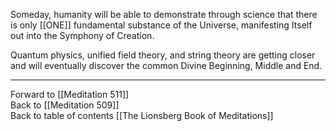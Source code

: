 Someday, humanity will be able to demonstrate through science that there is only [[ONE]] fundamental substance of the Universe, manifesting Itself out into the Symphony of Creation. 

Quantum physics, unified field theory, and string theory are getting closer and will eventually discover the common Divine Beginning, Middle and End.

___

Forward to [[Meditation 511]]  
Back to [[Meditation 509]]  
Back to table of contents [[The Lionsberg Book of Meditations]]  